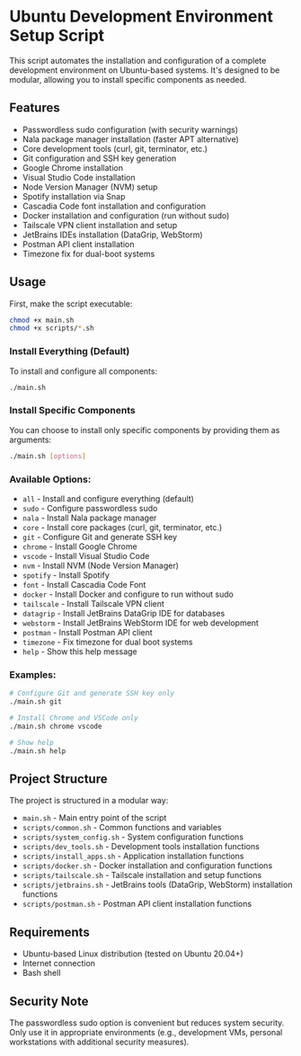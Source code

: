 # Ubuntu Development Environment Setup Script

This script automates the installation and configuration of a complete development environment on Ubuntu-based systems. It's designed to be modular, allowing you to install specific components as needed.

## Features

- Passwordless sudo configuration (with security warnings)
- Nala package manager installation (faster APT alternative)
- Core development tools (curl, git, terminator, etc.)
- Git configuration and SSH key generation
- Google Chrome installation
- Visual Studio Code installation
- Node Version Manager (NVM) setup
- Spotify installation via Snap
- Cascadia Code font installation and configuration
- Docker installation and configuration (run without sudo)
- Tailscale VPN client installation and setup
- JetBrains IDEs installation (DataGrip, WebStorm)
- Postman API client installation
- Timezone fix for dual-boot systems

## Usage

First, make the script executable:

```bash
chmod +x main.sh
chmod +x scripts/*.sh
```

### Install Everything (Default)

To install and configure all components:

```bash
./main.sh
```

### Install Specific Components

You can choose to install only specific components by providing them as arguments:

```bash
./main.sh [options]
```

### Available Options:

- `all` - Install and configure everything (default)
- `sudo` - Configure passwordless sudo
- `nala` - Install Nala package manager
- `core` - Install core packages (curl, git, terminator, etc.)
- `git` - Configure Git and generate SSH key
- `chrome` - Install Google Chrome
- `vscode` - Install Visual Studio Code
- `nvm` - Install NVM (Node Version Manager)
- `spotify` - Install Spotify
- `font` - Install Cascadia Code Font
- `docker` - Install Docker and configure to run without sudo
- `tailscale` - Install Tailscale VPN client
- `datagrip` - Install JetBrains DataGrip IDE for databases
- `webstorm` - Install JetBrains WebStorm IDE for web development
- `postman` - Install Postman API client
- `timezone` - Fix timezone for dual boot systems
- `help` - Show this help message

### Examples:

```bash
# Configure Git and generate SSH key only
./main.sh git

# Install Chrome and VSCode only
./main.sh chrome vscode

# Show help
./main.sh help
```

## Project Structure

The project is structured in a modular way:

- `main.sh` - Main entry point of the script
- `scripts/common.sh` - Common functions and variables
- `scripts/system_config.sh` - System configuration functions
- `scripts/dev_tools.sh` - Development tools installation functions
- `scripts/install_apps.sh` - Application installation functions
- `scripts/docker.sh` - Docker installation and configuration functions
- `scripts/tailscale.sh` - Tailscale installation and setup functions
- `scripts/jetbrains.sh` - JetBrains tools (DataGrip, WebStorm) installation functions
- `scripts/postman.sh` - Postman API client installation functions

## Requirements

- Ubuntu-based Linux distribution (tested on Ubuntu 20.04+)
- Internet connection
- Bash shell

## Security Note

The passwordless sudo option is convenient but reduces system security. Only use it in appropriate environments (e.g., development VMs, personal workstations with additional security measures).
